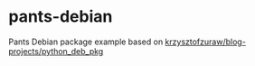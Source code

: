 # pants-debian
Pants Debian package example based on [krzysztofzuraw/blog-projects/python_deb_pkg](https://github.com/krzysztofzuraw/blog-projects/tree/master/python_deb_pkg)
